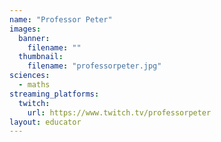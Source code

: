 ```yaml
---
name: "Professor Peter"
images:
  banner:
    filename: ""
  thumbnail:
    filename: "professorpeter.jpg"
sciences:
  - maths
streaming_platforms:
  twitch:
    url: https://www.twitch.tv/professorpeter
layout: educator
---
```

